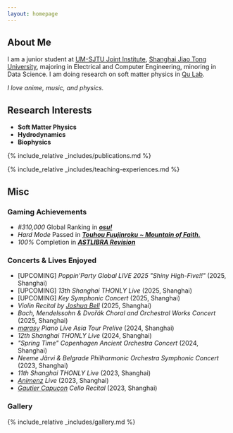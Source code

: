 ```yaml
---
layout: homepage
---
```


## About Me

I am a junior student at [UM-SJTU Joint Institute](https://www.ji.sjtu.edu.cn/), [Shanghai Jiao Tong University](https://en.sjtu.edu.cn/), majoring in Electrical and Computer Engineering, minoring in Data Science. I am doing research on soft matter physics in [Qu Lab](https://sites.ji.sjtu.edu.cn/zijie-qu/group/).


_I love anime, music, and physics._

## Research Interests

- **Soft Matter Physics**
- **Hydrodynamics**
- **Biophysics**

{% include_relative _includes/publications.md %}

{% include_relative _includes/teaching-experiences.md %}

## Misc

### Gaming Achievements

- *#310,000* Global Ranking in [**_osu!_**](https://osu.ppy.sh/users/37428372)
- *Hard Mode* Passed in [**_Touhou Fuujinroku ~ Mountain of Faith._**](https://store.steampowered.com/app/1100140)
- *100%* Completion in [**_ASTLIBRA Revision_**](https://store.steampowered.com/app/1718570&#41)

### Concerts & Lives Enjoyed

- [UPCOMING] *Poppin'Party Global LIVE 2025 "Shiny High-Five!!"* (2025, Shanghai) 
- [UPCOMING] *13th Shanghai THONLY Live* (2025, Shanghai)
- [UPCOMING] *Key Symphonic Concert* (2025, Shanghai)
- *Violin Recital by <u>Joshua Bell</u>* (2025, Shanghai)
- *Bach, Mendelssohn & Dvořák Choral and Orchestral Works Concert* (2025, Shanghai)
- *<u>marasy</u> Piano Live Asia Tour Prelive* (2024, Shanghai)
- *12th Shanghai THONLY Live* (2024, Shanghai)
- *"Spring Time" Copenhagen Ancient Orchestra Concert* (2024, Shanghai)
- *Neeme Järvi & Belgrade Philharmonic Orchestra Symphonic Concert* (2023, Shanghai)
- *11th Shanghai THONLY Live* (2023, Shanghai)
- *<u>Animenz</u> Live* (2023, Shanghai)
- *<u>Gautier Capuçon</u> Cello Recital* (2023, Shanghai)

### Gallery

{% include_relative _includes/gallery.md %}